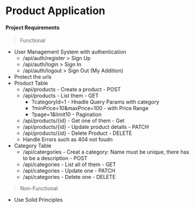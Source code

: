 # Product Application

#### Project Requirements
> Functional
- User Management System with authentication
    * /api/auth/register > Sign Up
    * /api/auth/login > Sign In
    * /api/auth/logout > Sign Out (My Addition)
- Protect the urls
- Product Table
    * /api/products - Create a product - POST
    * /api/products - List them - GET
        - ?categoryId=1 - Hnadle Query Params with category
        - ?minPrice=10&maxPrice=100  - with Price Range
        - ?page=1&limit10 - Pagination
    * /api/products/{id} - Get one of them - Get
    * /api/products/{id} - Update product details - PATCH
    * /api/products/{id} - Delete Product - DELETE
    * Handle Errors such as 404 not foudn
- Category Table
    * /api/catergories - Creat a category: Name must be unique, there has to be a description - POST
    * /api/categories - List all of them - GET
    * /api/categories - Update one - PATCH
    * /api/categories - Delete one - DELETE

> Non-Functional
* Use Solid Principles